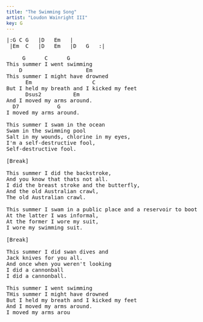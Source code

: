 ```yaml
---
title: "The Swimming Song"
artist: "Loudon Wainright III"
key: G
---
```

<pre>
|:G C G   |D   Em   |
 |Em  C   |D   Em   |D   G   :|

     G      C      G
This summer I went swimming
    D                    Em
This summer I might have drowned
      Em                   C
But I held my breath and I kicked my feet
      Dsus2          Em
And I moved my arms around.
  D7            G
I moved my arms around.

This summer I swam in the ocean
Swam in the swimming pool
Salt in my wounds, chlorine in my eyes,
I'm a self-destructive fool,
Self-destructive fool.

[Break]

This summer I did the backstroke,
And you know that thats not all.
I did the breast stroke and the butterfly,
And the old Australian crawl,
The old Australian crawl.

This summer I swam in a public place and a reservoir to boot,
At the latter I was informal,
At the former I wore my suit,
I wore my swimming suit.

[Break]

This summer I did swan dives and
Jack knives for you all.
And once when you weren't looking
I did a cannonball
I did a cannonball.

This summer I went swimming
THis summer I might have drowned
But I held my breath and I kicked my feet
And I moved my arms around.
I moved my arms arou

</pre>
